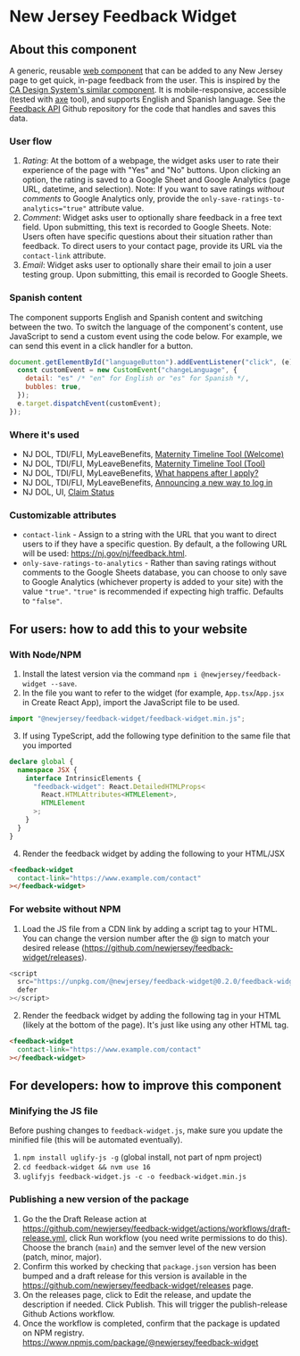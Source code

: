 # New Jersey Feedback Widget

## About this component

A generic, reusable [web component](https://developer.mozilla.org/en-US/docs/Web/Web_Components) that can be added to any New Jersey page to get quick, in-page feedback from the user. This is inspired by the [CA Design System's similar component](https://designsystem.webstandards.ca.gov/components/page-feedback/readme/). It is mobile-responsive, accessible (tested with [axe](https://www.deque.com/axe/) tool), and supports English and Spanish language. See the [Feedback API](https://github.com/newjersey/feedback-api) Github repository for the code that handles and saves this data.

### User flow

1. _Rating_: At the bottom of a webpage, the widget asks user to rate their experience of the page with "Yes" and "No" buttons. Upon clicking an option, the rating is saved to a Google Sheet and Google Analytics (page URL, datetime, and selection). Note: If you want to save ratings _without comments_ to Google Analytics only, provide the `only-save-ratings-to-analytics="true"` attribute value.
2. _Comment_: Widget asks user to optionally share feedback in a free text field. Upon submitting, this text is recorded to Google Sheets. Note: Users often have specific questions about their situation rather than feedback. To direct users to your contact page, provide its URL via the `contact-link` attribute.
3. _Email_: Widget asks user to optionally share their email to join a user testing group. Upon submitting, this email is recorded to Google Sheets.

### Spanish content

The component supports English and Spanish content and switching between the two. To switch the language of the component's content, use JavaScript to send a custom event using the code below. For example, we can send this event in a click handler for a button.

```javascript
document.getElementById("languageButton").addEventListener("click", (e) => {
  const customEvent = new CustomEvent("changeLanguage", {
    detail: "es" /* "en" for English or "es" for Spanish */,
    bubbles: true,
  });
  e.target.dispatchEvent(customEvent);
});
```

### Where it's used

- NJ DOL, TDI/FLI, MyLeaveBenefits, [Maternity Timeline Tool (Welcome)](https://nj.gov/labor/myleavebenefits/worker/maternity/timeline-welcome.shtml)
- NJ DOL, TDI/FLI, MyLeaveBenefits, [Maternity Timeline Tool (Tool)](https://nj.gov/labor/myleavebenefits/worker/maternity/timeline-tool.shtml)
- NJ DOL, TDI/FLI, MyLeaveBenefits, [What happens after I apply?](https://nj.gov/labor/myleavebenefits/worker/resources/claims-status.shtml)
- NJ DOL, TDI/FLI, MyLeaveBenefits, [Announcing a new way to log in](https://www.nj.gov/labor/myleavebenefits/worker/resources/login-update.shtml)
- NJ DOL, UI, [Claim Status](https://uistatus.dol.state.nj.us/)

### Customizable attributes

- `contact-link` - Assign to a string with the URL that you want to direct users to if they have a specific question. By default, a the following URL will be used: https://nj.gov/nj/feedback.html.
- `only-save-ratings-to-analytics` - Rather than saving ratings without comments to the Google Sheets database, you can choose to only save to Google Analytics (whichever property is added to your site) with the value `"true"`. `"true"` is recommended if expecting high traffic. Defaults to `"false"`.

## For users: how to add this to your website

### With Node/NPM

1. Install the latest version via the command `npm i @newjersey/feedback-widget --save`.
2. In the file you want to refer to the widget (for example, `App.tsx`/`App.jsx` in Create React App), import the JavaScript file to be used.

```javascript
import "@newjersey/feedback-widget/feedback-widget.min.js";
```

3. If using TypeScript, add the following type definition to the same file that you imported

```typescript
declare global {
  namespace JSX {
    interface IntrinsicElements {
      "feedback-widget": React.DetailedHTMLProps<
        React.HTMLAttributes<HTMLElement>,
        HTMLElement
      >;
    }
  }
}
```

4. Render the feedback widget by adding the following to your HTML/JSX

```html
<feedback-widget
  contact-link="https://www.example.com/contact"
></feedback-widget>
```

### For website without NPM

1. Load the JS file from a CDN link by adding a script tag to your HTML. You can change the version number after the @ sign to match your desired release (https://github.com/newjersey/feedback-widget/releases).

```javascript
<script
  src="https://unpkg.com/@newjersey/feedback-widget@0.2.0/feedback-widget.min.js"
  defer
></script>
```

2. Render the feedback widget by adding the following tag in your HTML (likely at the bottom of the page). It's just like using any other HTML tag.

```html
<feedback-widget
  contact-link="https://www.example.com/contact"
></feedback-widget>
```

## For developers: how to improve this component

### Minifying the JS file

Before pushing changes to `feedback-widget.js`, make sure you update the minified file (this will be automated eventually).

1. `npm install uglify-js -g` (global install, not part of npm project)
2. `cd feedback-widget && nvm use 16`
3. `uglifyjs feedback-widget.js -c -o feedback-widget.min.js`

### Publishing a new version of the package

1. Go the the Draft Release action at https://github.com/newjersey/feedback-widget/actions/workflows/draft-release.yml, click Run workflow (you need write permissions to do this). Choose the branch (`main`) and the semver level of the new version (patch, minor, major).
2. Confirm this worked by checking that `package.json` version has been bumped and a draft release for this version is available in the https://github.com/newjersey/feedback-widget/releases page.
3. On the releases page, click to Edit the release, and update the description if needed. Click Publish. This will trigger the publish-release Github Actions workflow.
4. Once the workflow is completed, confirm that the package is updated on NPM registry. https://www.npmjs.com/package/@newjersey/feedback-widget

